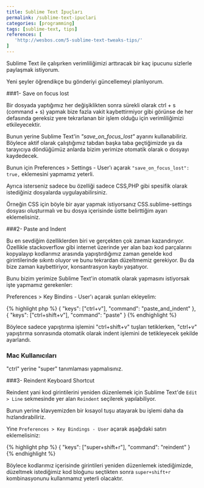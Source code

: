 ```yaml
---
title: Sublime Text İpuçları
permalink: /sublime-text-ipuclari
categories: [programming]
tags: [sublime-text, tips]
references: [
   'http://wesbos.com/5-sublime-text-tweaks-tips/'
]
---
```


Sublime Text ile çalışırken verimliliğimizi arttıracak bir kaç ipucunu sizlerle paylaşmak istiyorum.

Yeni şeyler öğrendikçe bu gönderiyi güncellemeyi planlıyorum.

###1- Save on focus lost

Bir dosyada yaptığımız her değişiklikten sonra sürekli olarak ctrl + s  (command + s) yapmak bize fazla vakit kaybettirmiyor
gibi görünse de her defasında gereksiz yere tekrarlanan bir işlem olduğu için verimliliğimizi etkileyecektir.

Bunun yerine Sublime Text'in *"save_on_focus_lost"* ayarını kullanabiliriz. Böylece aktif olarak çalıştığımız tabdan başka taba geçtiğimizde ya da tarayıcıya döndüğümüz anlarda bizim yerimize otomatik olarak o dosyayı kaydedecek.

Bunun için Preferences > Settings - User'ı açarak `"save_on_focus_lost": true,` eklemesini yapmamız yeterli.

Ayrıca isterseniz sadece bu özelliği sadece CSS,PHP gibi spesifik olarak istediğiniz dosyalarda uygulayabilirsiniz.

Örneğin CSS için böyle bir ayar yapmak istiyorsanız CSS.sublime-settings dosyası oluşturmalı ve bu dosya içerisinde üstte belirttiğim ayarı eklemelisiniz.

###2- Paste and Indent

Bu en sevdiğim özelliklerden biri ve gerçekten çok zaman kazandırıyor. Özellikle stackoverflow gibi internet üzerinde
yer alan bazı kod parçalarını kopyalayıp kodlarımız arasında yapıştırdığımız zaman genelde kod girintilerinde sıkıntı oluyor ve 
bunu tekrardan düzeltmemiz gerekiyor. Bu da bize zaman kaybettiriyor, konsantrasyon kaybı yaşatıyor.

Bunu bizim yerimize Sublime Text'in otomatik olarak yapmasını istiyorsak işte yapmamız gerekenler:

Preferences > Key Bindins - User'ı açarak şunları ekleyelim:

{% highlight php %}
{ "keys": ["ctrl+v"], "command": "paste_and_indent" },
{ "keys": ["ctrl+shift+v"], "command": "paste" }
{% endhighlight %}

Böylece sadece yapıştırma işlemini "ctrl+shift+v" tuşları tetiklerken, "ctrl+v" yapıştırma sonrasında otomatik olarak indent işlemini de tetikleyecek şekilde ayarlandı.

<div class="m-b-2"></div>

<div class="alert-box">
   <h3 class="title">Mac Kullanıcıları</h3>
   "ctrl" yerine "super" tanımlaması yapmalısınız.
</div>

###3- Reindent Keyboard Shortcut

Reindent yani kod girintilerini yeniden düzenlemek için Sublime Text'de `Edit > Line` sekmesinde yer alan `Reindent` seçilerek yapılabiliyor.

Bunun yerine klavyemizden bir kısayol tuşu atayarak bu işlemi daha da hızlandırabiliriz.

Yine `Preferences > Key Bindings - User` açarak aşağıdaki satırı eklemelisiniz:

<div class="m-b-2"></div>

{% highlight php %}
{ "keys": ["super+shift+r"],  "command": "reindent" }
{% endhighlight %}

Böylece kodlarımız içerisinde girintileri yeniden düzenlemek istediğimizde, düzeltmek istediğimiz kod bloğunu seçtikten sonra `super+shift+r` kombinasyonunu kullanmamız yeterli olacaktır.
